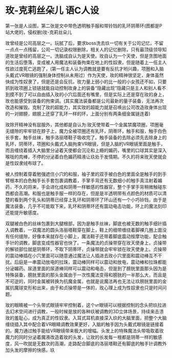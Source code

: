 # 玫-克莉丝朵儿 语C人设

第一张是人设图，第二张是文中带色透明触手服和带铃铛的乳环阴蒂环(图都是P站大佬的，侵权删)玫-克莉丝朵儿

玫曾经是公司高层之一。玩腻了后，要求boss洗去玖一切有关于公司记忆，不留一点点一点残留，公司一切记录权限删除，相关人的记忆删除，只有最顶级领导知道玫是曾经的高层之一。洗脑成自认为是天使。玫自认为一个天使，但是贪图地面的生活后堕落，变成被人用魔法和装备拘束在地上的性奴隶，但是随着上一任主人性欲过度死亡逃跑了，(第一任主人认为调教就是要有反抗才哟兴趣，项圈和入脑头戴式VR眼镜的强制身体控制从未用过）作为天使，玫的精神很坚定，身体虽然快成为性奴隶了，但是还是会反抗，玫力量上弱小的比一般的小女孩还不如，只要抓到玫项圈上锁链就能自动控制玫身上的装备“隐藏出现”隐藏只是主人和别人看不到摸不到了可以自由插入玫的小穴后面还有嘴里，但是实际上还是穿在玫的身上，玫也能感受到装备的拘束调。(其实魔法装备都是公司最新的量子装备，无法再次改造和摧毁。克制了玫的超能力，其实玫的超能力就是召唤出公司改造玫身体出现的一对翅膀，翅膀上还穿了乳环一样的环，上面分别有两条细金属链连着)

玫除开精神没有屈服外，其他都是自认为:玫天使带着一个金属禁魔项圈，项圈毫无缝隙的牢牢锁在脖子上，魔力全被项圈还有乳环，阴蒂环，触手和服，触手白色长手套，触手丝袜，触手洛丽塔鞋子吸收完了。触手装备的去除必须先去除身上的乳环，阴蒂环，项圈和头戴式入脑拘束VR眼镜，但是入脑的VR眼镜里面是触手，而且缠绕着插入大脑里分泌着天使都会沉沦和上瘾的媚药，嘴里的口球其实是深入喉咙的肉棒，不停的分泌着白色媚药精液让玖处于发情期。不久的将来玫天使就会是性奴隶绒布球了。

被人控制着穿着勉强遮住小穴的和服，袖子里的双手被白色的里面全是触手的到手臂根本的白色触手长手套包裹调教着，手掌手背还有无数细小的触手真注射着媚药，不久的将来，手会进化成和阴蒂一样敏感的性器官，整个手掌手背稍微触碰东西都会高潮。和服也是触手服一样的存在，但是是半透明带有点颜色的材质可以清楚的看到两个乳头和阴蒂已经穿上乳环和阴蒂环了环山还有一个小巧铃铛，由于是魔法装备，几乎不可能取下来，乳环和阴蒂环还有震动电击功能，环上的魔法刻印还能提升敏感度。

双腿被白色的丝袜包裹到大腿根部，因为是触手丝袜，脚底也被无数的触手细针插入调教着，一双魔法的圆头洛丽塔鞋穿在脚上，鞋上的细带缠绕着脚裸几圈上面没有任何缝隙，好像本来就存在小脚上，魔法鞋子还带着脚底震动按摩功能，配合触手针的调教，脚底变成性器官也快了。一条魔法的贞操带穿在玫天使身上，贞操带的解锁部位就是阴蒂环，不取下阴蒂环，贞操带就会牢牢锁在玫天使身上。贞操带的震动棒插在小穴里面可以随意通过魔法让人插进去玫小穴里面和震动棒互不干扰。后庭是一串震动放电的拉珠，震动棒同样可以震动和放电，震动棒和拉珠都能分泌媚药。尿道里面的尿道棒同样可以震动和电击，但是到了膀胱里面那头因为是特殊装备，膀胱里面的那头金属由于一次性魔法变得和膀胱的一半那么大，而且是不可逆的，同时金属被转换为抗魔金属，也就是说魔法再也无法让玖膀胱里面的金属抗魔球变形和出来，由于和贞操带是一体的，玫心理上成为性奴隶也只是时间问题。

玫的眼睛被一个头带式眼镜牢牢控制着，这个vr眼镜可以根据控制的念头把玖拉进去幻术空间进行调教，一般时候是放的各种玖被调教的3D立体场景，持续来击溃玫的羞耻心，成为真正的性奴隶。入耳式耳机直接深入玖的大脑里面，把整个大脑缠绕插入其中配合着VR眼睛调教效果更好，入脑的触手因为头戴式眼镜是链接着的。魔力通过触手能给VR眼镜带来极大的增幅。头发上的特殊魔法头带吸取着玫魔力的同时分泌着魔液改造着玫的头发，让玫的长发每一根都是阴蒂一样的敏感度，风一吹就是无数次的高潮，走路配合脚底的洛丽塔鞋还有脚底的触手针调教外加头发的摩擦的快感。玖

